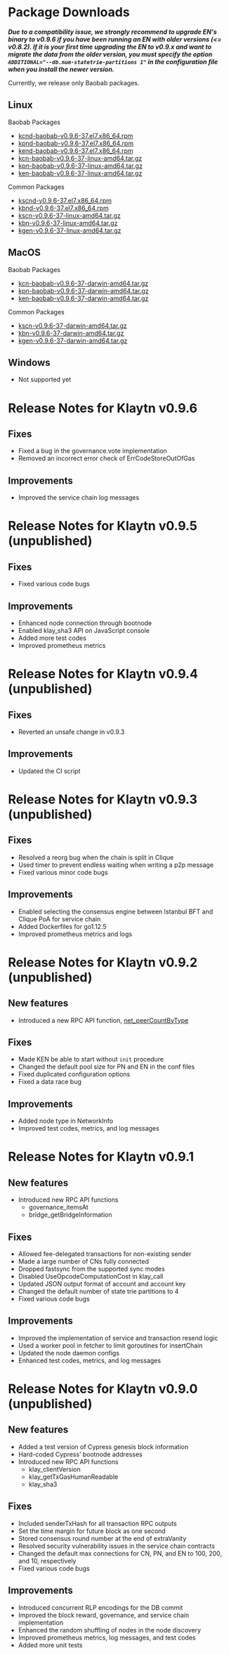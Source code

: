 # Package Downloads <a id="package-downloads"></a>

**_Due to a compatibility issue, we strongly recommend to upgrade EN's binary to v0.9.6 if you have been running an EN with older versions (<= v0.8.2). If it is your first time upgrading the EN to v0.9.x and want to migrate the data from the older version, you must specify the option `ADDITIONAL="--db.num-statetrie-partitions 1"` in the configuration file when you install the newer version._**

Currently, we release only Baobab packages.

## Linux <a id="linux"></a>

Baobab Packages
- [kcnd-baobab-v0.9.6-37.el7.x86_64.rpm](http://packages.klaytn.net/klaytn/v0.9.6/kcnd-baobab-v0.9.6-37.el7.x86_64.rpm)
- [kpnd-baobab-v0.9.6-37.el7.x86_64.rpm](http://packages.klaytn.net/klaytn/v0.9.6/kpnd-baobab-v0.9.6-37.el7.x86_64.rpm)
- [kend-baobab-v0.9.6-37.el7.x86_64.rpm](http://packages.klaytn.net/klaytn/v0.9.6/kend-baobab-v0.9.6-37.el7.x86_64.rpm)
- [kcn-baobab-v0.9.6-37-linux-amd64.tar.gz](http://packages.klaytn.net/klaytn/v0.9.6/kcn-baobab-v0.9.6-37-linux-amd64.tar.gz)
- [kpn-baobab-v0.9.6-37-linux-amd64.tar.gz](http://packages.klaytn.net/klaytn/v0.9.6/kpn-baobab-v0.9.6-37-linux-amd64.tar.gz)
- [ken-baobab-v0.9.6-37-linux-amd64.tar.gz](http://packages.klaytn.net/klaytn/v0.9.6/ken-baobab-v0.9.6-37-linux-amd64.tar.gz)

Common Packages
- [kscnd-v0.9.6-37.el7.x86_64.rpm](http://packages.klaytn.net/klaytn/v0.9.6/kscnd-v0.9.6-37.el7.x86_64.rpm)
- [kbnd-v0.9.6-37.el7.x86_64.rpm](http://packages.klaytn.net/klaytn/v0.9.6/kbnd-v0.9.6-37.el7.x86_64.rpm)
- [kscn-v0.9.6-37-linux-amd64.tar.gz](http://packages.klaytn.net/klaytn/v0.9.6/kscn-v0.9.6-37-linux-amd64.tar.gz)
- [kbn-v0.9.6-37-linux-amd64.tar.gz](http://packages.klaytn.net/klaytn/v0.9.6/kbn-v0.9.6-37-linux-amd64.tar.gz)
- [kgen-v0.9.6-37-linux-amd64.tar.gz](http://packages.klaytn.net/klaytn/v0.9.6/kgen-v0.9.6-37-linux-amd64.tar.gz)


## MacOS <a id="macos"></a>

Baobab Packages
- [kcn-baobab-v0.9.6-37-darwin-amd64.tar.gz](http://packages.klaytn.net/klaytn/v0.9.6/kcn-baobab-v0.9.6-37-darwin-amd64.tar.gz)
- [kpn-baobab-v0.9.6-37-darwin-amd64.tar.gz](http://packages.klaytn.net/klaytn/v0.9.6/kpn-baobab-v0.9.6-37-darwin-amd64.tar.gz)
- [ken-baobab-v0.9.6-37-darwin-amd64.tar.gz](http://packages.klaytn.net/klaytn/v0.9.6/ken-baobab-v0.9.6-37-darwin-amd64.tar.gz)

Common Packages
- [kscn-v0.9.6-37-darwin-amd64.tar.gz](http://packages.klaytn.net/klaytn/v0.9.6/kscn-v0.9.6-37-darwin-amd64.tar.gz)
- [kbn-v0.9.6-37-darwin-amd64.tar.gz](http://packages.klaytn.net/klaytn/v0.9.6/kbn-v0.9.6-37-darwin-amd64.tar.gz)
- [kgen-v0.9.6-37-darwin-amd64.tar.gz](http://packages.klaytn.net/klaytn/v0.9.6/kgen-v0.9.6-37-darwin-amd64.tar.gz)


## Windows <a id="windows"></a>

- Not supported yet


# Release Notes for Klaytn v0.9.6 <a id="release-notes-for-klaytn-v0-9-6"></a>
## Fixes <a id="fixes"></a>
* Fixed a bug in the governance.vote implementation
* Removed an incorrect error check of ErrCodeStoreOutOfGas

## Improvements <a id="improvements"></a>
* Improved the service chain log messages


# Release Notes for Klaytn v0.9.5 (unpublished) <a id="release-notes-for-klaytn-v0-9-5-unpublished"></a>
## Fixes <a id="fixes"></a>
* Fixed various code bugs

## Improvements <a id="improvements"></a>
* Enhanced node connection through bootnode
* Enabled klay_sha3 API on JavaScript console
* Added more test codes
* Improved prometheus metrics


# Release Notes for Klaytn v0.9.4 (unpublished) <a id="release-notes-for-klaytn-v0-9-4-unpublished"></a>
## Fixes <a id="fixes"></a>
* Reverted an unsafe change in v0.9.3

## Improvements <a id="improvements"></a>
* Updated the CI script


# Release Notes for Klaytn v0.9.3 (unpublished) <a id="release-notes-for-klaytn-v0-9-3-unpublished"></a>
## Fixes <a id="fixes"></a>
* Resolved a reorg bug when the chain is split in Clique
* Used timer to prevent endless waiting when writing a p2p message
* Fixed various minor code bugs

## Improvements <a id="improvements"></a>
* Enabled selecting the consensus engine between Istanbul BFT and Clique PoA for service chain
* Added Dockerfiles for go1.12.5
* Improved prometheus metrics and logs


# Release Notes for Klaytn v0.9.2 (unpublished) <a id="release-notes-for-klaytn-v0-9-2-unpublished"></a>
## New features <a id="new-features"></a>
* Introduced a new RPC API function, [net_peerCountByType](../../bapp/json-rpc/api-references/network.md#net_peercountbytype)

## Fixes <a id="fixes"></a>
* Made KEN be able to start without `init` procedure
* Changed the default pool size for PN and EN in the conf files
* Fixed duplicated configuration options
* Fixed a data race bug

## Improvements <a id="improvements"></a>
* Added node type in NetworkInfo
* Improved test codes, metrics, and log messages


# Release Notes for Klaytn v0.9.1 <a id="release-notes-for-klaytn-v0-9-1"></a>

## New features <a id="new-features"></a>
* Introduced new RPC API functions
   * governance_itemsAt
   * bridge_getBridgeInformation

## Fixes <a id="fixes"></a>
* Allowed fee-delegated transactions for non-existing sender
* Made a large number of CNs fully connected
* Dropped fastsync from the supported sync modes
* Disabled UseOpcodeComputationCost in klay_call
* Updated JSON output format of account and account key
* Changed the default number of state trie partitions to 4
* Fixed various code bugs

## Improvements <a id="improvements"></a>
* Improved the implementation of service and transaction resend logic
* Used a worker pool in fetcher to limit goroutines for insertChain
* Updated the node daemon configs
* Enhanced test codes, metrics, and log messages

# Release Notes for Klaytn v0.9.0 (unpublished) <a id="release-notes-for-klaytn-v0-9-0-unpublished"></a>

## New features <a id="new-features"></a>
* Added a test version of Cypress genesis block information
* Hard-coded Cypress’ bootnode addresses
* Introduced new RPC API functions
   * klay_clientVersion
   * klay_getTxGasHumanReadable
   * klay_sha3

## Fixes <a id="fixes"></a>
* Included senderTxHash for all transaction RPC outputs
* Set the time margin for future block as one second
* Stored consensus round number at the end of extraVanity
* Resolved security vulnerability issues in the service chain contracts
* Changed the default max connections for CN, PN, and EN to 100, 200, and 10, respectively
* Fixed various code bugs

## Improvements <a id="improvements"></a>
* Introduced concurrent RLP encodings for the DB commit
* Improved the block reward, governance, and service chain implementation
* Enhanced the random shuffling of nodes in the node discovery
* Improved prometheus metrics, log messages, and test codes
* Added more unit tests

